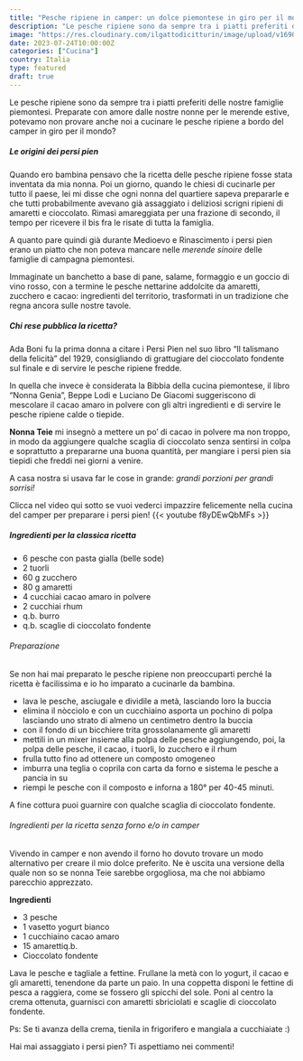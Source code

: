 ```yaml
---
title: "Pesche ripiene in camper: un dolce piemontese in giro per il mondo"
description: "Le pesche ripiene sono da sempre tra i piatti preferiti delle nostre famiglie piemontesi. Scopri la nostra versione da preparare in camper!"
image: "https://res.cloudinary.com/ilgattodicitturin/image/upload/v1690377897/Articoli/rabat/gateau/persi_pien_uzkza9.jpg"
date: 2023-07-24T10:00:00Z
categories: ["Cucina"]
country: Italia
type: featured
draft: true
---
```


Le pesche ripiene sono da sempre tra i piatti preferiti delle nostre famiglie piemontesi. 
Preparate con amore dalle nostre nonne per le merende estive, potevamo non provare anche noi a cucinare le pesche ripiene a bordo del camper in giro per il mondo? 

##### Le origini dei persi pien 

Quando ero bambina pensavo che la ricetta delle pesche ripiene fosse stata inventata da mia nonna. 
Poi un giorno, quando le chiesi di cucinarle per tutto il paese, lei mi disse che ogni nonna del quartiere sapeva prepararle e che tutti probabilmente avevano già assaggiato i deliziosi scrigni ripieni di amaretti e cioccolato. 
Rimasi amareggiata per una frazione di secondo, il tempo per ricevere il bis fra le risate di tutta la famiglia. 

A quanto pare quindi già durante Medioevo e Rinascimento i persi pien erano un piatto che non poteva mancare nelle *merende sinoire* delle famiglie di campagna piemontesi.

Immaginate un banchetto a base di pane, salame, formaggio e un goccio di vino rosso, con a termine le pesche nettarine addolcite da amaretti, zucchero e cacao: ingredienti del territorio, trasformati in un tradizione che regna ancora sulle nostre tavole. 

##### Chi rese pubblica la ricetta?

Ada Boni fu la prima donna a citare i Persi Pien nel suo libro “Il talismano della felicità” del 1929, consigliando di grattugiare del cioccolato fondente sul finale e di servire le pesche ripiene fredde. 

In quella che invece è considerata la Bibbia della cucina piemontese, il libro “Nonna Genia”, Beppe Lodi e Luciano De Giacomi suggeriscono di mescolare il cacao amaro in polvere con gli altri ingredienti e di servire le pesche ripiene calde o tiepide.

**Nonna Teie** mi insegnò a mettere un po’ di cacao in polvere ma non troppo, in modo da aggiungere qualche scaglia di cioccolato senza sentirsi in colpa e soprattutto a prepararne una buona quantità, per mangiare i persi pien sia tiepidi che freddi nei giorni a venire. 

A casa nostra si usava far le cose in grande: *grandi porzioni per grandi sorrisi!*

Clicca nel video qui sotto se vuoi vederci impazzire felicemente nella cucina del camper per preparare i persi pien!
{{< youtube f8yDEwQbMFs >}} 


##### Ingredienti per la classica ricetta 

- 6 pesche con pasta gialla (belle sode)
- 2 tuorli
- 60 g zucchero
- 80 g amaretti
- 4 cucchiai cacao amaro in polvere
- 2 cucchiai rhum
- q.b. burro
- q.b. scaglie di cioccolato fondente 


###### Preparazione

Se non hai mai preparato le pesche ripiene non preoccuparti perché la ricetta è facilissima e io ho imparato a cucinarle da bambina. 

- lava le pesche, asciugale e dividile a metà, lasciando loro la buccia
- elimina il nòcciolo e con un cucchiaino asporta un pochino di polpa lasciando uno strato di almeno un centimetro dentro la buccia
- con il fondo di un bicchiere trita grossolanamente gli amaretti
- mettili in un mixer insieme alla polpa delle pesche aggiungendo, poi, la polpa delle pesche, il cacao, i tuorli, lo zucchero e il rhum
- frulla tutto fino ad ottenere un composto omogeneo
- imburra una teglia o coprila con carta da forno e sistema le pesche a pancia in su
- riempi le pesche con il composto e inforna a 180° per 40-45 minuti. 

A fine cottura puoi guarnire con qualche scaglia di cioccolato fondente. 

###### Ingredienti per la ricetta senza forno e/o in camper 
Vivendo in camper e non avendo il forno ho dovuto trovare un modo alternativo per creare il mio dolce preferito. Ne è uscita una versione della quale non so se nonna Teie sarebbe orgogliosa, ma che noi abbiamo parecchio apprezzato. 

**Ingredienti**

- 3 pesche 
- 1 vasetto yogurt bianco 
- 1 cucchiaino cacao amaro
- 15 amarettiq.b. 
- Cioccolato fondente

Lava le pesche e tagliale a fettine. Frullane la metà con lo yogurt, il cacao e gli amaretti, tenendone da parte un paio. 
In una coppetta disponi le fettine di pesca a raggiera, come se fossero gli spicchi del sole. Poni al centro la crema ottenuta, guarnisci con amaretti sbriciolati e scaglie di cioccolato fondente.

Ps: Se ti avanza della crema, tienila in frigorifero e mangiala a cucchiaiate :) 

Hai mai assaggiato i persi pien? 
Ti aspettiamo nei commenti! 








